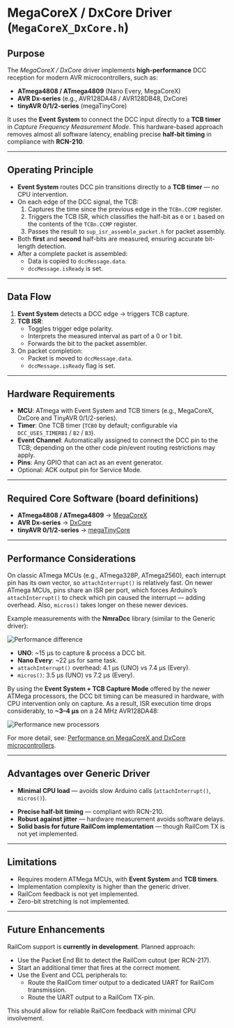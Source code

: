 # MegaCoreX / DxCore Driver (`MegaCoreX_DxCore.h`)

## Purpose
The *MegaCoreX / DxCore* driver implements **high-performance** DCC reception for modern AVR microcontrollers, such as:

* **ATmega4808 / ATmega4809** (Nano Every, MegaCoreX)
* **AVR Dx-series** (e.g., AVR128DA48 / AVR128DB48, DxCore)
* **tinyAVR 0/1/2-series** (megaTinyCore)

It uses the **Event System** to connect the DCC input directly to a **TCB timer** in *Capture Frequency Measurement Mode*.
This hardware-based approach removes almost all software latency, enabling precise **half-bit timing** in compliance with **RCN-210**.

---

## Operating Principle
- **Event System** routes DCC pin transitions directly to a **TCB timer** — no CPU intervention.
- On each edge of the DCC signal, the TCB:
  1. Captures the time since the previous edge in the `TCBn.CCMP` register.
  2. Triggers the TCB ISR, which classifies the half-bit as `0` or `1` based on the contents of the `TCBn.CCMP` register.
  3. Passes the result to `sup_isr_assemble_packet.h` for packet assembly.
- Both **first** and **second** half-bits are measured, ensuring accurate bit-length detection.
- After a complete packet is assembled:
  - Data is copied to `dccMessage.data`.
  - `dccMessage.isReady` is set.

---

## Data Flow

1. **Event System** detects a DCC edge → triggers TCB capture.
2. **TCB ISR**:
   * Toggles trigger edge polarity.
   * Interprets the measured interval as part of a 0 or 1 bit.
   * Forwards the bit to the packet assembler.
3. On packet completion:
   - Packet is moved to `dccMessage.data`.
   - `dccMessage.isReady` flag is set.

---

## Hardware Requirements
- **MCU**: ATmega with Event System and TCB timers (e.g., MegaCoreX, DxCore and TinyAVR 0/1/2-series).
- **Timer**: One TCB timer (`TCB0` by default; configurable via `DCC_USES_TIMERB1` / `B2` / `B3`).
- **Event Channel**: Automatically assigned to connect the DCC pin to the TCB; depending on the other code pin/event routing restrictions may apply.
- **Pins**: Any GPIO that can act as an event generator.
- Optional: ACK output pin for Service Mode.

---

## Required Core Software (board definitions)
* **ATmega4808 / ATmega4809** → [MegaCoreX](https://github.com/MCUdude/MegaCoreX)
* **AVR Dx-series** → [DxCore](https://github.com/SpenceKonde/DxCore)
* **tinyAVR 0/1/2-series** → [megaTinyCore](https://github.com/SpenceKonde/megaTinyCore)

---

## Performance Considerations

On classic ATmega MCUs (e.g., ATmega328P, ATmega2560), each interrupt pin has its own vector, so `attachInterrupt()` is relatively fast.
On newer ATmega MCUs, pins share an ISR per port, which forces Arduino’s `attachInterrupt()` to check which pin caused the interrupt — adding overhead.
Also, `micros()` takes longer on these newer devices.

Example measurements with the **NmraDcc** library (similar to the Generic driver):



![Performance difference](../attachInterrupt-NMRADCC.png "Performance difference")

- **UNO**: ~15 µs to capture & process a DCC bit.
- **Nano Every**: ~22 µs for same task.
- `attachInterrupt()` overhead: 4.1 µs (UNO) vs 7.4 µs (Every).
- `micros()`: 3.5 µs (UNO) vs 7.2 µs (Every).

By using the **Event System + TCB Capture Mode** offered by the newer ATMega processors, the DCC bit timing can be measured in hardware, with CPU intervention only on capture. As a result, ISR execution time drops considerably, to **~3–4 µs** on a 24 MHz AVR128DA48:

![Performance new processors](../CPU-load-128DA48-24Mhz-1.png "Performance new processors")

For more detail, see: [Performance on MegaCoreX and DxCore microcontrollers](extras/Performance_MegacoreX.md).

---

## Advantages over Generic Driver
* **Minimal CPU load** — avoids slow Arduino calls (`attachInterrupt()`, `micros()`).
- **Precise half-bit timing** — compliant with RCN-210.
- **Robust against jitter** — hardware measurement avoids software delays.
- **Solid basis for future RailCom implementation** — though RailCom TX is not yet implemented.

---

## Limitations
- Requires modern ATMega MCUs, with **Event System** and **TCB timers**.
- Implementation complexity is higher than the generic driver.
- RailCom feedback is not yet implemented.
- Zero-bit stretching is not implemented.

---

## Future Enhancements
RailCom support is **currently in development**.
Planned approach:
- Use the Packet End Bit to detect the RailCom cutout (per RCN-217).
- Start an additional timer that fires at the correct moment.
- Use the Event and CCL peripherals to:
  - Route the RailCom timer output to a dedicated UART for RailCom transmission.
  - Route the UART output to a RailCom TX-pin.

This should allow for reliable RailCom feedback with minimal CPU involvement.
